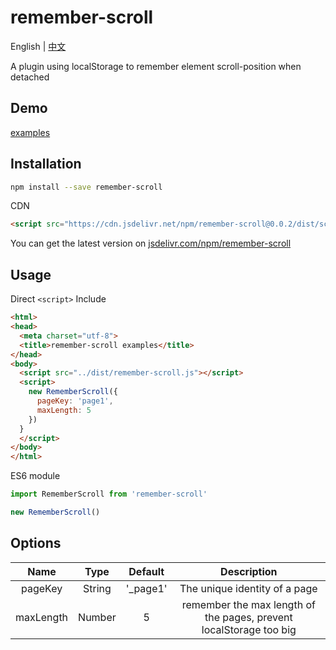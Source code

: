 # remember-scroll
English | [中文](https://github.com/fengxianqi/remember-scroll/blob/master/README_ZH-CN.md)

A plugin using localStorage to remember element scroll-position when detached

## Demo
[examples](https://fengxianqi.github.io/remember-scroll/examples/)

## Installation
```bash
npm install --save remember-scroll
```
CDN
```html
<script src="https://cdn.jsdelivr.net/npm/remember-scroll@0.0.2/dist/scroll-remember.min.js"></script>
```
You can get the latest version on [jsdelivr.com/npm/remember-scroll](https://www.jsdelivr.com/package/npm/remember-scroll)

## Usage
Direct `<script>` Include
```html
<html>
<head>
  <meta charset="utf-8">
  <title>remember-scroll examples</title>
</head>
<body>
  <script src="../dist/remember-scroll.js"></script>
  <script>
    new RememberScroll({
      pageKey: 'page1',
      maxLength: 5
    })
  }
  </script>
</body>
</html>
```
ES6 module
```javascript
import RememberScroll from 'remember-scroll'

new RememberScroll()
```

## Options
| Name | Type | Default | Description |
| :--: | :--: | :--: | :--: |
| pageKey | String | '_page1' | The unique identity of a page |
| maxLength | Number | 5 | remember the max length of the pages, prevent localStorage too big |
